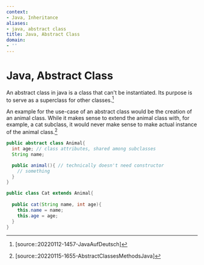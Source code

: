 ```yaml
---
context:
- Java, Inheritance
aliases:
- java, abstract class
title: Java, Abstract Class
domain:
- ''
---
```


# Java, Abstract Class

An abstract class in java is a class that can't be instantiated. Its purpose is to serve as a superclass for other classes.[^1]

An example for the use-case of an abstract class would be the creation of an animal class. While it makes sense to extend the animal class with, for example, a cat subclass, it would never make sense to make actual instance of the animal class.[^2]

```java
public abstract class Animal{
  int age; // class attributes, shared among subclasses
  String name;

  public animal(){ // technically doesn't need constructor
    // something
  }
}

public class Cat extends Animal{
  
  public cat(String name, int age){
    this.name = name;
    this.age = age;
  }  
}
```

[^1]: [source::20220112-1457-JavaAufDeutsch]
[^2]: [source::20220115-1655-AbstractClassesMethodsJava]
